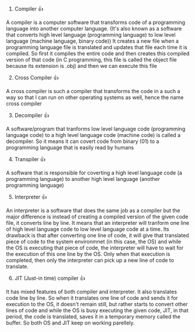 1) Compiler 👍

A compiler is a computer software that transforms code of a programming language into another computer language. (It's also known as a software that converts high level language (programming language) to low level language (machine language, binary code)) It creates a new file when a programming language file is translated and updates that file each time it is compiled. So first it compiles the entire code and then creates this compiled version of that code (in C programming, this file is called the object file because its extension is .obj) and then we can execute this file

2) Cross Compiler 👍

A cross compiler is such a compiler that transforms the code in a such a way so that I can run on other operating systems as well, hence the name cross compiler

3) Decompiler 👍

A software/program that tranforms low level language code (programming language code) to a high level language code (machine code) is called a decompiler. So it means it can covert code from binary (01) to a programming language that is easily read by humans

4) Transpiler 👍

A software that is responsible for coverting a high level language code (a programming language) to another high level language (another programming language)

5) Interpreter 👍

An interpreter is a software that does the same job as a compiler but the major difference is instead of creating a compiled version of the given code file, it converts line by line. It means that an interpreter will tranform one line of high level language code to low level language code at a time. Its drawback is that after converting one line of code, it will give that translated piece of code to the system environmnet (in this case, the OS) and while the OS is executing that piece of code, the interpreter will have to wait for the execution of this one line by the OS. Only when that execution is completed, then only the interpreter can pick up a new line of code to translate.


6) JIT (Just-in time) compiler 👍

It has mixed features of both compiler and interpreter. It also translates code line by line. So when it translates one line of code and sends it for execution to the OS, it doesn't remain still, but rather starts to convert other lines of code and while the OS is busy executing the given code, JIT, in that period, the code is translated, saves it in a temporary memory called the buffer. So both OS and JIT keep on working parellely.
